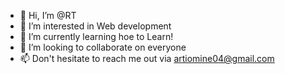 - 👋 Hi, I’m @RT
- 👀 I’m interested in Web development
- 🌱 I’m currently learning hoe to Learn!
- 💞️ I’m looking to collaborate on everyone
- 📫 Don't hesitate  to reach me out via artiomine04@gmail.com

<!---
RTgt/RTgt is a ✨ special ✨ repository because its `README.md` (this file) appears on your GitHub profile.
You can click the Preview link to take a look at your changes.
--->
